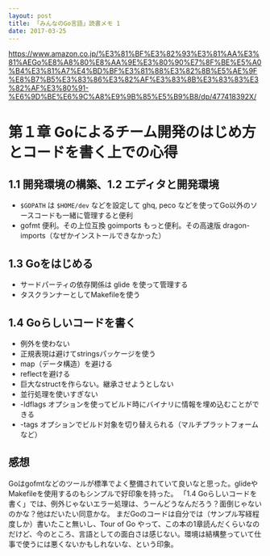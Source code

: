 ```yaml
---
layout: post
title: 「みんなのGo言語」読書メモ 1
date: 2017-03-25
---
```

https://www.amazon.co.jp/%E3%81%BF%E3%82%93%E3%81%AA%E3%81%AEGo%E8%A8%80%E8%AA%9E%E3%80%90%E7%8F%BE%E5%A0%B4%E3%81%A7%E4%BD%BF%E3%81%88%E3%82%8B%E5%AE%9F%E8%B7%B5%E3%83%86%E3%82%AF%E3%83%8B%E3%83%83%E3%82%AF%E3%80%91-%E6%9D%BE%E6%9C%A8%E9%9B%85%E5%B9%B8/dp/477418392X/

# 第１章 Goによるチーム開発のはじめ方とコードを書く上での心得
## 1.1 開発環境の構築、1.2 エディタと開発環境
- `$GOPATH` は `$HOME/dev` などを設定して ghq, peco などを使ってGo以外のソースコードも一緒に管理すると便利
- gofmt 便利。その上位互換 goimports もっと便利。その高速版 dragon-imports（なぜかインストールできなかった）
## 1.3 Goをはじめる
- サードパーティの依存関係は glide を使って管理する
- タスクランナーとしてMakefileを使う
## 1.4 Goらしいコードを書く
- 例外を使わない
- 正規表現は避けてstringsパッケージを使う
- map（データ構造）を避ける
- reflectを避ける
- 巨大なstructを作らない。継承させようとしない
- 並行処理を使いすぎない
- -ldflags オプションを使ってビルド時にバイナリに情報を埋め込むことができる
- -tags オプションでビルド対象を切り替えられる（マルチプラットフォームなど）
## 感想

Goはgofmtなどのツールが標準でよく整備されていて良いなと思った。glideやMakefileを使用するのもシンプルで好印象を持った。
「1.4 Goらしいコードを書く」では、例外じゃないエラー処理は、うーんどうなんだろう？面倒じゃないのかな？他はだいたい同意かな。
まだGoのコードは自分では（サンプル写経程度しか）書いたこと無いし、Tour of Go やって、この本の1章読んだくらいなのだけど、今のところ、言語としての面白さは感じない。環境は結構整っていて仕事で使うには悪くないかもしれないな、という印象。

